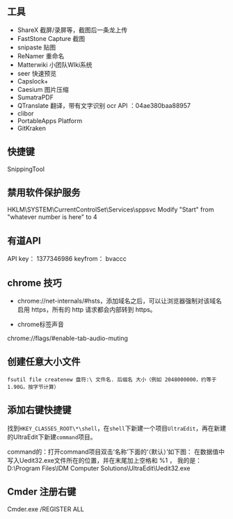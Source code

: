 


## 工具

- ShareX  截屏/录屏等，截图后一条龙上传
- FastStone Capture 截图
- snipaste 贴图
- ReNamer 重命名
- Matterwiki 小团队WIki系统
- seer 快速预览
- Capslock+
- Caesium 图片压缩
- SumatraPDF
- QTranslate 翻译，带有文字识别  ocr API ：04ae380baa88957
- clibor
- PortableApps Platform
- GitKraken


## 快捷键

SnippingTool  

## 禁用软件保护服务

HKLM\SYSTEM\CurrentControlSet\Services\sppsvc
Modify "Start" from "whatever number is here" to 4

## 有道API

API key：  1377346986
keyfrom： bvaccc


## chrome 技巧

- chrome://net-internals/#hsts，添加域名之后，可以让浏览器强制对该域名启用 https，所有的 http 请求都会内部转到 https。

- chrome标签声音

chrome://flags/#enable-tab-audio-muting

## 创建任意大小文件

`fsutil file createnew 盘符:\ 文件名. 后缀名 大小（例如 2048000000，约等于 1.90G，按字节计算）`

## 添加右键快捷键

找到`HKEY_CLASSES_ROOT\*\shell`，在`shell`下新建一个项目`UltraEdit`，再在新建的UltraEdit下新建`command`项目。

command的：打开command项目双击‘名称’下面的‘（默认）’如下图：
在数据值中写入Uedit32.exe文件所在的位置，并在末尾加上空格和 %1 ，
我的是：D:\Program Files\IDM Computer Solutions\UltraEdit\Uedit32.exe

## Cmder 注册右键

Cmder.exe /REGISTER ALL